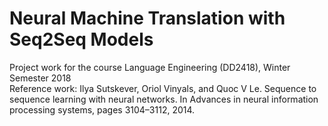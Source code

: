 # Neural Machine Translation with Seq2Seq Models
Project work for the course Language Engineering (DD2418), Winter Semester 2018<br/>
Reference work: Ilya Sutskever, Oriol Vinyals, and Quoc V Le. Sequence to sequence learning with neural networks. In Advances in neural information processing systems, pages 3104–3112, 2014.
